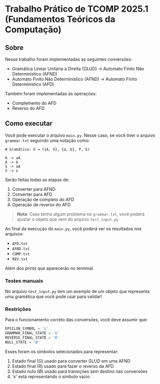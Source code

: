 # Trabalho Prático de TCOMP 2025.1 (Fundamentos Teóricos da Computação)

## Sobre

Nesse trabalho foram implementadas as seguintes conversões:

- Gramática Linear Unitária a Direita (GLUD) → Automato Finito Não Deterministico (AFND)
- Automato Finito Não Deterministico (AFND) → Automato Finito Deterministico (AFD)

Também foram implementadas as operações:
- Complemento do AFD
- Reverso do AFD

## Como executar

Você pode executar o arquivo `main.py`. Nesse caso, se você tiver o arquivo `grammar.txt` seguindo uma notação como:

```text
# Gramática: G = ({A, S}, {a, b}, P, S)

A -> aA 
A -> b  
S -> aA  
S -> ε
```

Serão feitas todas as etapas de:
1. Converter para AFND
2. Converter para AFD
3. Operação de completo do AFD
4. Operação de reverso do AFD

> **Nota**: Caso tenha algum problema no `grammar.txt`, você poderá ajustar o objeto que vem do arquivo `test_input.py`

Ao final da execução do `main.py`, você poderá ver os resultados nos arquivos:
- `AFD.txt`
- `AFND.txt`
- `COMP.txt`
- `REV.txt`

Além dos prints que aparecerão no terminal.

### Testes manuais

No arquivo `test_input.py` tem um exemplo de um objeto que representa uma gramática que você pode usar para validar!

### Restrições

Para o funcionamento correto das conversões, você deve assumir que:

```python
EPSILON_SYMBOL = 'ε'
GRAMMAR_FINAL_STATE = 'G'
REVERSE_FINAL_STATE = 'R'
NULL_STATE = 'Ø'
```

Esses foram os símbolos selecionados para representar:
1. Estado final (G) usado para converter GLUD em uma AFND
2. Estado final (R) usado para fazer o reverso da AFD
3. Estado nulo (Ø) usado para transições sem destino nas conversões
4. 'ε' está representando o símbolo vazio